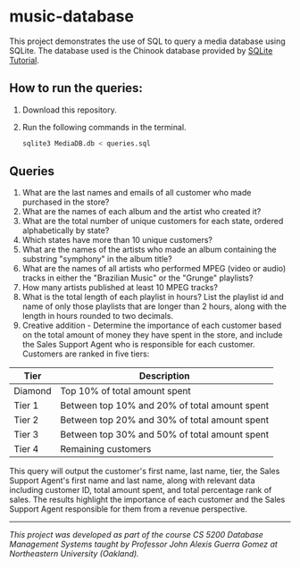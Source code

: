 # music-database

This project demonstrates the use of SQL to query a media database using SQLite. The database used is the Chinook database provided by [SQLite Tutorial](https://www.sqlitetutorial.net/sqlite-sample-database/).

## How to run the queries:

1. Download this repository.
2. Run the following commands in the terminal.

   ```bash
   sqlite3 MediaDB.db < queries.sql
   ```

## Queries

1. What are the last names and emails of all customer who made purchased in the store?
2. What are the names of each album and the artist who created it?
3. What are the total number of unique customers for each state, ordered alphabetically by state?
4. Which states have more than 10 unique customers?
5. What are the names of the artists who made an album containing the substring "symphony" in the album title?
6. What are the names of all artists who performed MPEG (video or audio) tracks in either the "Brazilian Music" or the "Grunge" playlists?
7. How many artists published at least 10 MPEG tracks?
8. What is the total length of each playlist in hours? List the playlist id and name of only those playlists that are longer than 2 hours, along with the length in hours rounded to two decimals.
9. Creative addition - Determine the importance of each customer based on the total amount of money they have spent in the store, and include the Sales Support Agent who is responsible for each customer. Customers are ranked in five tiers:

| Tier    | Description                                   |
| ------- | --------------------------------------------- |
| Diamond | Top 10% of total amount spent                 |
| Tier 1  | Between top 10% and 20% of total amount spent |
| Tier 2  | Between top 20% and 30% of total amount spent |
| Tier 3  | Between top 30% and 50% of total amount spent |
| Tier 4  | Remaining customers                           |

This query will output the customer's first name, last name, tier, the Sales Support Agent's first name and last name, along with relevant data including customer ID, total amount spent, and total percentage rank of sales. The results highlight the importance of each customer and the Sales Support Agent responsible for them from a revenue perspective.

---

_This project was developed as part of the course CS 5200 Database Management Systems taught by Professor John Alexis Guerra Gomez at Northeastern University (Oakland)._
